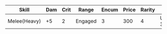 | Skill        | Dam | Crit | Range   | Encum | Price | Rarity | Special     |
| ------------ | --- | ---- | ------- | ----- | ----- | ------ | ----------- |
| Melee(Heavy) | +5  | 2    | Engaged | 3     | 300   | 4      | Unwieldy 3, |

